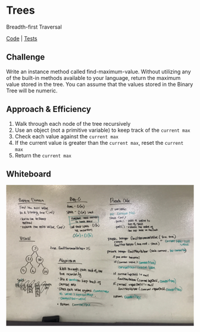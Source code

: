 # Trees
Breadth-first Traversal

[Code](https://github.com/janiekyu/data-structures-and-algorithms/tree/master/code401challenges/src/main/java/code401challenges/tree.java) | [Tests](https://github.com/janiekyu/data-structures-and-algorithms/tree/master/code401challenges/src/test/java/code401challenges/tree/TreeFindMax.java)

## Challenge
Write an instance method called find-maximum-value. Without utilizing any of the built-in methods available to your language, return the maximum value stored in the tree. You can assume that the values stored in the Binary Tree will be numeric.

## Approach & Efficiency
1. Walk through each node of the tree recursively
2. Use an object (not a primitive variable) to keep track of the `current max`
3. Check each value against the `current max`
4. If the current value is greater than the `current max`, reset the `current max`
5. Return the `current max`

## Whiteboard

![Image of whiteboard](../assets/cc18-image.jpg)
